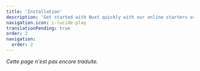 ```yaml
---
title: 'Installation'
description: 'Get started with Nuxt quickly with our online starters or start locally with your terminal.'
navigation.icon: i-lucide-play
translationPending: true
order: 2
navigation:
  order: 2
---
```

_Cette page n'est pas encore traduite._

